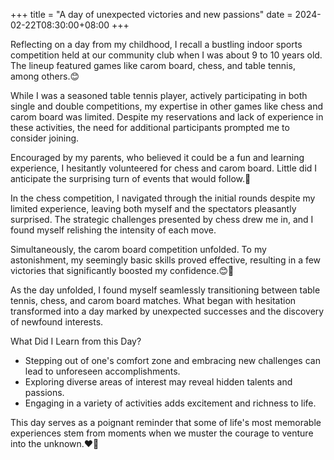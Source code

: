 +++
title = "A day of unexpected victories and new passions"
date = 2024-02-22T08:30:00+08:00
+++



Reflecting on a day from my childhood, I recall a bustling indoor sports competition held at our community club when I was about 9 to 10 years old. The lineup featured games like carom board, chess, and table tennis, among others.😊

While I was a seasoned table tennis player, actively participating in both single and double competitions, my expertise in other games like chess and carom board was limited. Despite my reservations and lack of experience in these activities, the need for additional participants prompted me to consider joining.

Encouraged by my parents, who believed it could be a fun and learning experience, I hesitantly volunteered for chess and carom board. Little did I anticipate the surprising turn of events that would follow.💖

In the chess competition, I navigated through the initial rounds despite my limited experience, leaving both myself and the spectators pleasantly surprised. The strategic challenges presented by chess drew me in, and I found myself relishing the intensity of each move.

Simultaneously, the carom board competition unfolded. To my astonishment, my seemingly basic skills proved effective, resulting in a few victories that significantly boosted my confidence.😊🌟

As the day unfolded, I found myself seamlessly transitioning between table tennis, chess, and carom board matches. What began with hesitation transformed into a day marked by unexpected successes and the discovery of newfound interests.


What Did I Learn from this Day?

- Stepping out of one's comfort zone and embracing new challenges can lead to unforeseen accomplishments.
- Exploring diverse areas of interest may reveal hidden talents and passions.
- Engaging in a variety of activities adds excitement and richness to life.


This day serves as a poignant reminder that some of life's most memorable experiences stem from moments when we muster the courage to venture into the unknown.❤️🙂

